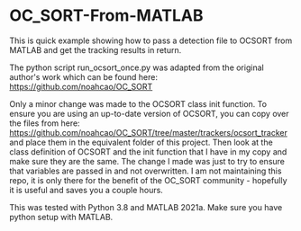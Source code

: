 # OC_SORT-From-MATLAB
This is quick example showing how to pass a detection file to OCSORT from MATLAB and get the tracking results in return.

The python script run_ocsort_once.py was adapted from the original author's work which can be found here: https://github.com/noahcao/OC_SORT

Only a minor change was made to the OCSORT class init function. To ensure you are using an up-to-date version of OCSORT, you can copy over the files from here: https://github.com/noahcao/OC_SORT/tree/master/trackers/ocsort_tracker and place them in the equivalent folder of this project.  Then look at the class definition of OCSORT and the init function that I have in my copy and make sure they are the same.  The change I made was just to try to ensure that variables are passed in and not overwritten.  I am not maintaining this repo, it is only there for the benefit of the OC_SORT community - hopefully it is useful and saves you a couple hours.

This was tested with Python 3.8 and MATLAB 2021a. Make sure you have python setup with MATLAB.
